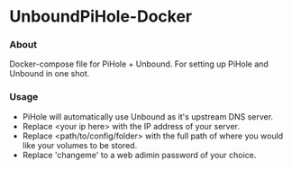 # UnboundPiHole-Docker
### About
Docker-compose file for PiHole + Unbound.
For setting up PiHole and Unbound in one shot.
### Usage
* PiHole will automatically use Unbound as it's upstream DNS server. 
* Replace &lt;your ip here> with the IP address of your server. 
* Replace &lt;path/to/config/folder> with the full path of where you would like your volumes to be stored. 
* Replace 'changeme' to a web adimin password of your choice.

